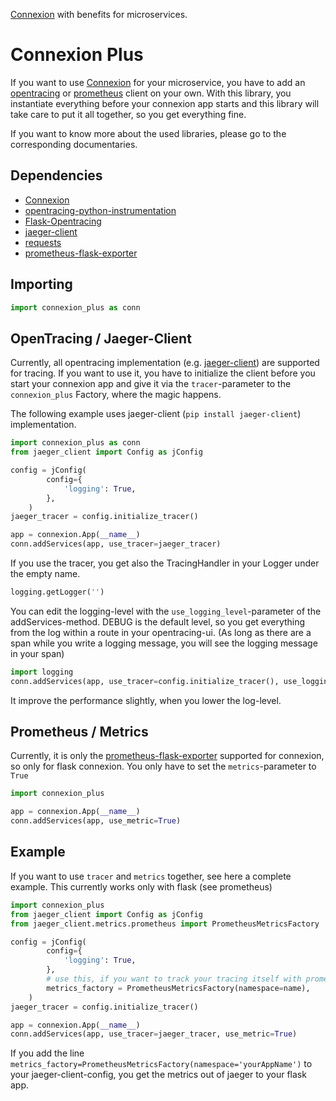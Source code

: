 [Connexion](https://github.com/zalando/connexion) with benefits for microservices.

# Connexion Plus

If you want to use [Connexion](https://github.com/zalando/connexion) for your microservice, you have to add an [opentracing](https://opentracing.io/) or [prometheus](https://prometheus.io/) client on your own. With this library, you instantiate everything before your connexion app starts and this library will take care to put it all together, so you get everything fine.

If you want to know more about the used libraries, please go to the corresponding documentaries.

## Dependencies

- [Connexion](https://github.com/zalando/connexion)
- [opentracing-python-instrumentation](https://github.com/uber-common/opentracing-python-instrumentation)
- [Flask-Opentracing](https://github.com/opentracing-contrib/python-flask)
- [jaeger-client](https://pypi.org/project/jaeger-client/)
- [requests](https://pypi.org/project/requests/)
- [prometheus-flask-exporter](https://pypi.org/project/prometheus-flask-exporter/)


## Importing
```python
import connexion_plus as conn
```

## OpenTracing / Jaeger-Client

Currently, all opentracing implementation (e.g. [jaeger-client](https://pypi.org/project/jaeger-client/)) are supported for tracing. If you want to use it, you have to initialize the client before you start your connexion app and give it via the `tracer`-parameter to the `connexion_plus` Factory, where the magic happens.

The following example uses jaeger-client (`pip install jaeger-client`) implementation.

```python
import connexion_plus as conn
from jaeger_client import Config as jConfig

config = jConfig(
        config={
            'logging': True,
        },
    )
jaeger_tracer = config.initialize_tracer()

app = connexion.App(__name__)
conn.addServices(app, use_tracer=jaeger_tracer)
```

If you use the tracer, you get also the TracingHandler in your Logger under the empty name.
```python
logging.getLogger('')
```

You can edit the logging-level with the `use_logging_level`-parameter of the addServices-method. DEBUG is the default level, so you get everything from the log within a route in your opentracing-ui. (As long as there are a span while you write a logging message, you will see the logging message in your span)
```python
import logging
conn.addServices(app, use_tracer=config.initialize_tracer(), use_logging_level=logging.DEBUG)
```

It improve the performance slightly, when you lower the log-level.

## Prometheus / Metrics

Currently, it is only the [prometheus-flask-exporter](https://pypi.org/project/prometheus-flask-exporter/) supported for connexion, so only for flask connexion. You only have to set the `metrics`-parameter to `True`

```python
import connexion_plus

app = connexion.App(__name__)
conn.addServices(app, use_metric=True)
```

## Example

If you want to use `tracer` and `metrics` together, see here a complete example. This currently works only with flask (see prometheus)

```python
import connexion_plus
from jaeger_client import Config as jConfig
from jaeger_client.metrics.prometheus import PrometheusMetricsFactory

config = jConfig(
        config={
            'logging': True,
        },
        # use this, if you want to track your tracing itself with prometheus
        metrics_factory = PrometheusMetricsFactory(namespace=name),
    )
jaeger_tracer = config.initialize_tracer()

app = connexion.App(__name__)
conn.addServices(app, use_tracer=jaeger_tracer, use_metric=True)
```

If you add the line `metrics_factory=PrometheusMetricsFactory(namespace='yourAppName')` to your jaeger-client-config, you get the metrics out of jaeger to your flask app.

